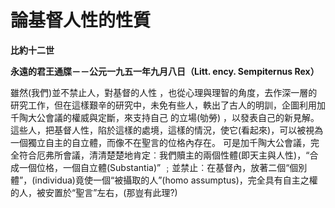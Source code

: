 # 論基督人性的性質


**比約十二世**

**永遠的君王通牒－－公元一九五一年九月八日（Litt. ency. Sempiternus Rex）**





雖然(我們)並不禁止人，對基督的人性 
，也從心理與理智的角度，去作深一層的研究工作，但在這樣艱辛的研究中，未免有些人，軼出了古人的明訓，企圖利用加千陶大公會議的權威與定斷，來支持自己
的立場(劬勞) 
，以發表自己的新見解。這些人，把基督人性，陷於這樣的處境，這樣的情況，使它(看起來)，可以被視為一個獨立自主的自立體，而像不在聖言的位格內存在。
可是加千陶大公會議，完全符合厄弗所會議，清清楚楚地肯定︰我們贖主的兩個性體(即天主與人性)，“合成一個位格，一個自立體(Substantia)”
 ﹔並禁止︰在基督內，放著二個“個別體”，(individua)竟使一個“被攝取的人”(homo 
assumptus)，完全具有自主之權的人，被安置於“聖言”左右，(那豈有此理?)

